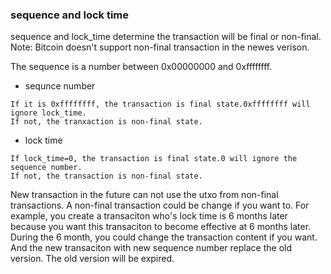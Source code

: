 ### **sequence and lock time**




sequence and lock_time determine the transaction will be final or non-final. 
Note: Bitcoin doesn't support non-final transaction in the newes verison. 

The sequence is a number between 0x00000000 and 0xffffffff. 

+ sequnce number

```
If it is 0xffffffff, the transaction is final state.0xffffffff will ignore lock_time.
If not, the tranxaction is non-final state.
```

+ lock time

```
If lock_time=0, the transaction is final state.0 will ignore the sequence number.
If not, the transaction is non-final state.
```

New transaction in the future can not use the utxo from non-final transactions. 
A non-final transaction could be change if you want to.
For example, you create a transaciton who's lock time is 6 months later because you want this transaciton to become effective at 6 months later. During the 6 month, you could change the transaction content if you want. 
And the new transaciton with new sequence number replace the old version. The old version will be expired.


